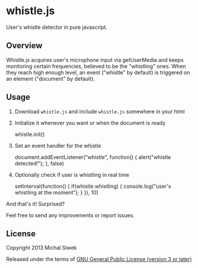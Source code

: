 whistle.js
==========

User's whistle detector in pure javascript.

Overview
--------

Whistle.js acquires user's microphone input via getUserMedia and keeps monitoring certain frequencies, believed to be the "whistling" ones. When they reach high enough level, an event ("whistle" by default) is triggered on an element ("document" by default).

Usage
-----

1. Download `whistle.js` and include `whistle.js` somewhere in your html

    <script src="whistle.js"></script>

2. Initialize it whenever you want or when the document is ready

    whistle.init()

3. Set an event handler for the whistle

    document.addEventListener("whistle", function() { alert("whistle detected!"); }, false)

4. Optionally check if user is whistling in real time

    setInterval(function() {
      if(whistle.whistling) {
        console.log("user's whistling at the moment");
      }
    }), 10)

And that's it! Surprised?

Feel free to send any improvements or report issues.

License
-------

Copyright 2013 Michal Siwek

Released under the terms of [GNU General Public License (version 3 or later)](http://www.gnu.org/licenses/gpl.txt)
